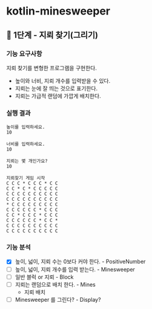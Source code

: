 # kotlin-minesweeper

## 🚀 1단계 - 지뢰 찾기(그리기)

### 기능 요구사항
지뢰 찾기를 변형한 프로그램을 구현한다.
- 높이와 너비, 지뢰 개수를 입력받을 수 있다.
- 지뢰는 눈에 잘 띄는 것으로 표기한다.
- 지뢰는 가급적 랜덤에 가깝게 배치한다.

### 실행 결과
```text
높이를 입력하세요.
10

너비를 입력하세요.
10

지뢰는 몇 개인가요?
10

지뢰찾기 게임 시작
C C C * C C C * C C
C C * C * C C C C C
C C C C C C C C C C
C C C C C C C C C C
* C C C C C C C C C
C C C C C C * C C C
C C * C C C * C C C
C C C C C C * C C *
C C C C C C C C C C
C C C C C C C C C C
```

### 기능 분석
- [x] 높이, 넓이, 지뢰 수는 0보다 커야 한다. - PositiveNumber
- [ ] 높이, 넓이, 지뢰 개수를 입력 받는다. - Minesweeper
- [ ] 일반 블럭 or 지뢰 - Block
- [ ] 지뢰는 랜덤으로 배치 한다. - Mines
    - 지뢰 배치
- [ ] Minesweeper 를 그린다? - Display?
